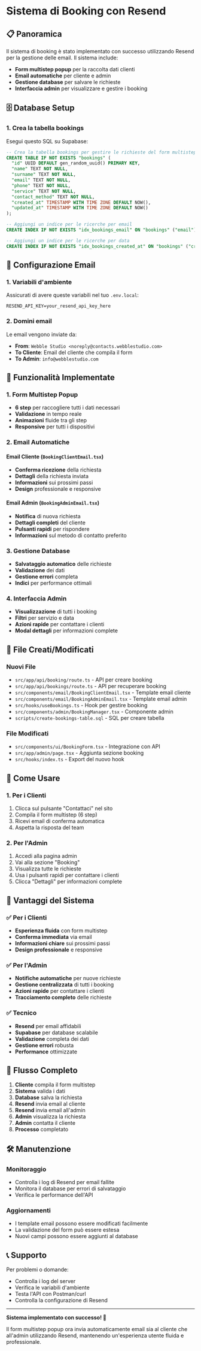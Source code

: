 # Sistema di Booking con Resend

## 📋 Panoramica

Il sistema di booking è stato implementato con successo utilizzando Resend per la gestione delle email. Il sistema include:

- **Form multistep popup** per la raccolta dati clienti
- **Email automatiche** per cliente e admin
- **Gestione database** per salvare le richieste
- **Interfaccia admin** per visualizzare e gestire i booking

## 🗄️ Database Setup

### 1. Crea la tabella bookings

Esegui questo SQL su Supabase:

```sql
-- Crea la tabella bookings per gestire le richieste del form multistep
CREATE TABLE IF NOT EXISTS "bookings" (
  "id" UUID DEFAULT gen_random_uuid() PRIMARY KEY,
  "name" TEXT NOT NULL,
  "surname" TEXT NOT NULL,
  "email" TEXT NOT NULL,
  "phone" TEXT NOT NULL,
  "service" TEXT NOT NULL,
  "contact_method" TEXT NOT NULL,
  "created_at" TIMESTAMP WITH TIME ZONE DEFAULT NOW(),
  "updated_at" TIMESTAMP WITH TIME ZONE DEFAULT NOW()
);

-- Aggiungi un indice per le ricerche per email
CREATE INDEX IF NOT EXISTS "idx_bookings_email" ON "bookings" ("email");

-- Aggiungi un indice per le ricerche per data
CREATE INDEX IF NOT EXISTS "idx_bookings_created_at" ON "bookings" ("created_at");
```

## 📧 Configurazione Email

### 1. Variabili d'ambiente

Assicurati di avere queste variabili nel tuo `.env.local`:

```env
RESEND_API_KEY=your_resend_api_key_here
```

### 2. Domini email

Le email vengono inviate da:

- **From**: `Webble Studio <noreply@contacts.webblestudio.com>`
- **To Cliente**: Email del cliente che compila il form
- **To Admin**: `info@webblestudio.com`

## 🚀 Funzionalità Implementate

### 1. Form Multistep Popup

- **6 step** per raccogliere tutti i dati necessari
- **Validazione** in tempo reale
- **Animazioni** fluide tra gli step
- **Responsive** per tutti i dispositivi

### 2. Email Automatiche

#### Email Cliente (`BookingClientEmail.tsx`)

- **Conferma ricezione** della richiesta
- **Dettagli** della richiesta inviata
- **Informazioni** sui prossimi passi
- **Design** professionale e responsive

#### Email Admin (`BookingAdminEmail.tsx`)

- **Notifica** di nuova richiesta
- **Dettagli completi** del cliente
- **Pulsanti rapidi** per rispondere
- **Informazioni** sul metodo di contatto preferito

### 3. Gestione Database

- **Salvataggio automatico** delle richieste
- **Validazione** dei dati
- **Gestione errori** completa
- **Indici** per performance ottimali

### 4. Interfaccia Admin

- **Visualizzazione** di tutti i booking
- **Filtri** per servizio e data
- **Azioni rapide** per contattare i clienti
- **Modal dettagli** per informazioni complete

## 📁 File Creati/Modificati

### Nuovi File

- `src/app/api/booking/route.ts` - API per creare booking
- `src/app/api/bookings/route.ts` - API per recuperare booking
- `src/components/email/BookingClientEmail.tsx` - Template email cliente
- `src/components/email/BookingAdminEmail.tsx` - Template email admin
- `src/hooks/useBookings.ts` - Hook per gestire booking
- `src/components/admin/BookingManager.tsx` - Componente admin
- `scripts/create-bookings-table.sql` - SQL per creare tabella

### File Modificati

- `src/components/ui/BookingForm.tsx` - Integrazione con API
- `src/app/admin/page.tsx` - Aggiunta sezione booking
- `src/hooks/index.ts` - Export del nuovo hook

## 🔧 Come Usare

### 1. Per i Clienti

1. Clicca sul pulsante "Contattaci" nel sito
2. Compila il form multistep (6 step)
3. Ricevi email di conferma automatica
4. Aspetta la risposta del team

### 2. Per l'Admin

1. Accedi alla pagina admin
2. Vai alla sezione "Booking"
3. Visualizza tutte le richieste
4. Usa i pulsanti rapidi per contattare i clienti
5. Clicca "Dettagli" per informazioni complete

## 🎯 Vantaggi del Sistema

### ✅ **Per i Clienti**

- **Esperienza fluida** con form multistep
- **Conferma immediata** via email
- **Informazioni chiare** sui prossimi passi
- **Design professionale** e responsive

### ✅ **Per l'Admin**

- **Notifiche automatiche** per nuove richieste
- **Gestione centralizzata** di tutti i booking
- **Azioni rapide** per contattare i clienti
- **Tracciamento completo** delle richieste

### ✅ **Tecnico**

- **Resend** per email affidabili
- **Supabase** per database scalabile
- **Validazione** completa dei dati
- **Gestione errori** robusta
- **Performance** ottimizzate

## 🔄 Flusso Completo

1. **Cliente** compila il form multistep
2. **Sistema** valida i dati
3. **Database** salva la richiesta
4. **Resend** invia email al cliente
5. **Resend** invia email all'admin
6. **Admin** visualizza la richiesta
7. **Admin** contatta il cliente
8. **Processo** completato

## 🛠️ Manutenzione

### Monitoraggio

- Controlla i log di Resend per email fallite
- Monitora il database per errori di salvataggio
- Verifica le performance dell'API

### Aggiornamenti

- I template email possono essere modificati facilmente
- La validazione del form può essere estesa
- Nuovi campi possono essere aggiunti al database

## 📞 Supporto

Per problemi o domande:

- Controlla i log del server
- Verifica le variabili d'ambiente
- Testa l'API con Postman/curl
- Controlla la configurazione di Resend

---

**Sistema implementato con successo! 🎉**

Il form multistep popup ora invia automaticamente email sia al cliente che all'admin utilizzando Resend, mantenendo un'esperienza utente fluida e professionale.

